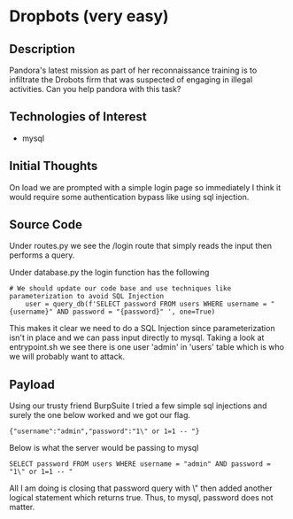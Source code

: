 # Dropbots (very easy)
## Description
Pandora's latest mission as part of her reconnaissance training is to infiltrate the Drobots firm that was suspected of engaging in illegal activities. Can you help pandora with this task?

## Technologies of Interest
- mysql

## Initial Thoughts
On load we are prompted with a simple login page so immediately I think it would require some authentication bypass like using sql injection.

## Source Code
Under routes.py we see the /login route that simply reads the input then performs a query. 

Under database.py the login function has the following
```
# We should update our code base and use techniques like parameterization to avoid SQL Injection
    user = query_db(f'SELECT password FROM users WHERE username = "{username}" AND password = "{password}" ', one=True)
```

This makes it clear we need to do a SQL Injection since parameterization isn't in place and we can pass input directly to mysql. Taking a look at entrypoint.sh we see there is one user 'admin' in 'users' table which is who we will probably want to attack.

## Payload
Using our trusty friend BurpSuite I tried a few simple sql injections and surely the one below worked and we got our flag.

```
{"username":"admin","password":"1\" or 1=1 -- "}
```

Below is what the server would be passing to mysql 

```
SELECT password FROM users WHERE username = "admin" AND password = "1\" or 1=1 -- "
```

All I am doing is closing that password query with \\" then added another logical statement which returns true. Thus, to mysql, password does not matter.